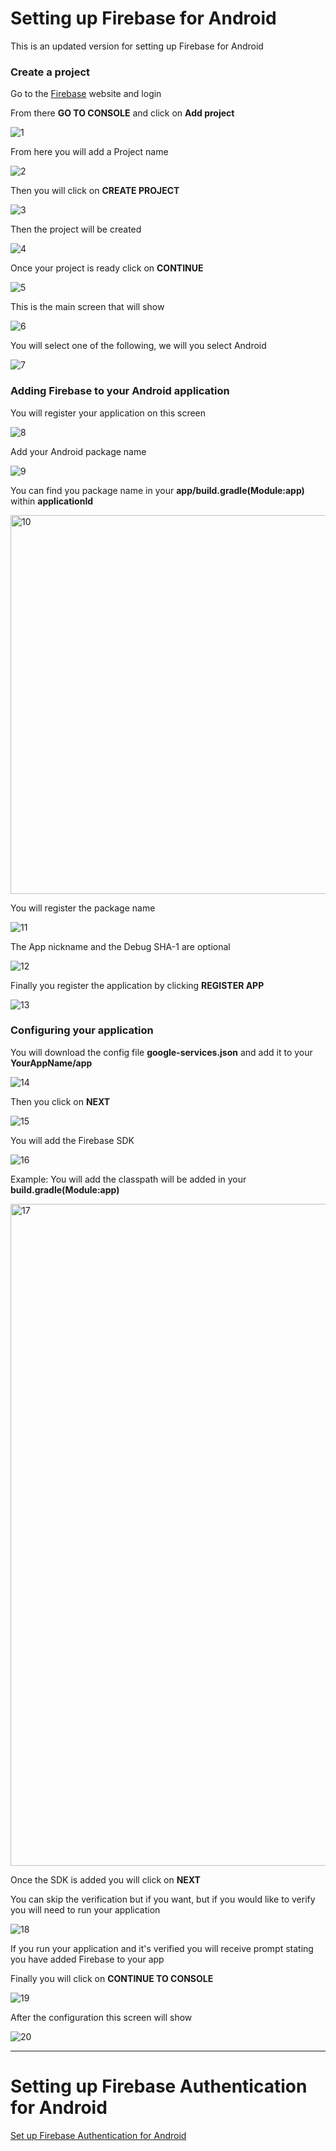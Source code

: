 # Setting up Firebase for Android 

This is an updated version for setting up Firebase for Android

### Create a project


Go to the [Firebase](https://firebase.google.com/) website and login

From there **GO TO CONSOLE** and click on **Add project**

![1](https://user-images.githubusercontent.com/11635523/40329147-457a94d8-5d0e-11e8-8e12-89fbf61f7ab3.png)

From here you will add a Project name

![2](https://user-images.githubusercontent.com/11635523/40329148-459229ea-5d0e-11e8-962c-9b2738b2cbe8.png)

Then you will click on **CREATE PROJECT**

![3](https://user-images.githubusercontent.com/11635523/40329149-45a64c18-5d0e-11e8-9745-2f86129e3d60.png)

Then the project will be created

![4](https://user-images.githubusercontent.com/11635523/40329150-45bcc77c-5d0e-11e8-871b-3b19c4772463.png)

Once your project is ready click on **CONTINUE**

![5](https://user-images.githubusercontent.com/11635523/40329151-45d411ac-5d0e-11e8-8054-be637323bc24.png)

This is the main screen that will show

![6](https://user-images.githubusercontent.com/11635523/40329152-45eb1140-5d0e-11e8-8f48-671b2d52f0ff.png)

You will select one of the following, we will you select Android

![7](https://user-images.githubusercontent.com/11635523/40329153-4602ccea-5d0e-11e8-881c-959d321e6feb.png)


### Adding Firebase to your Android application


You will register your application on this screen

![8](https://user-images.githubusercontent.com/11635523/40329154-461a127e-5d0e-11e8-885e-18a621e6242b.png)

Add your Android package name

![9](https://user-images.githubusercontent.com/11635523/40329155-46388ff6-5d0e-11e8-8fb1-e4131c2c3644.png)

You can find you package name in your **app/build.gradle(Module:app)** within **applicationId**

<img width="606" alt="10" src="https://user-images.githubusercontent.com/11635523/40329158-466506ee-5d0e-11e8-99f9-5821aaca35f9.png">

You will register the package name

![11](https://user-images.githubusercontent.com/11635523/40329159-469259fa-5d0e-11e8-8296-eb2b4f2cfb24.png)

The App nickname and the Debug SHA-1 are optional

![12](https://user-images.githubusercontent.com/11635523/40329160-46a5dcaa-5d0e-11e8-908a-dc7e44a2a112.png)

Finally you register the application by clicking **REGISTER APP**

![13](https://user-images.githubusercontent.com/11635523/40329161-46c76938-5d0e-11e8-86bc-6863f28d6847.png)

### Configuring your application


You will download the config file **google-services.json** and add it to your **YourAppName/app**

![14](https://user-images.githubusercontent.com/11635523/40329162-46f51e78-5d0e-11e8-90d0-e9ffda2d6513.png)

Then you click on **NEXT**

![15](https://user-images.githubusercontent.com/11635523/40329163-470bf3be-5d0e-11e8-8241-d8c5bb9f725e.png)

You will add the Firebase SDK

![16](https://user-images.githubusercontent.com/11635523/40329164-472b9dcc-5d0e-11e8-8534-f8bb13d5f08f.png)

Example: You will add the classpath will be added in your **build.gradle(Module:app)**

<img width="1059" alt="17" src="https://user-images.githubusercontent.com/11635523/40329165-47436920-5d0e-11e8-86b4-8f7e349d2430.png">

Once the SDK is added you will click on **NEXT**

You can skip the verification but if you want, but if you would like to verify you will need to run your application

![18](https://user-images.githubusercontent.com/11635523/40329166-475ab53a-5d0e-11e8-9cbc-ca97f810ad27.png)

If you run your application and it's verified you will receive prompt stating you have added Firebase to your app

Finally you will click on **CONTINUE TO CONSOLE**

![19](https://user-images.githubusercontent.com/11635523/40329167-477e540e-5d0e-11e8-94a0-c129ec8ffc24.png)

After the configuration this screen will show

![20](https://user-images.githubusercontent.com/11635523/40329168-47a3dea4-5d0e-11e8-9455-bbbc64824014.png)



***

# Setting up Firebase Authentication for Android

[Set up Firebase Authentication for Android](https://firebase.google.com/docs/auth/android/start/)

